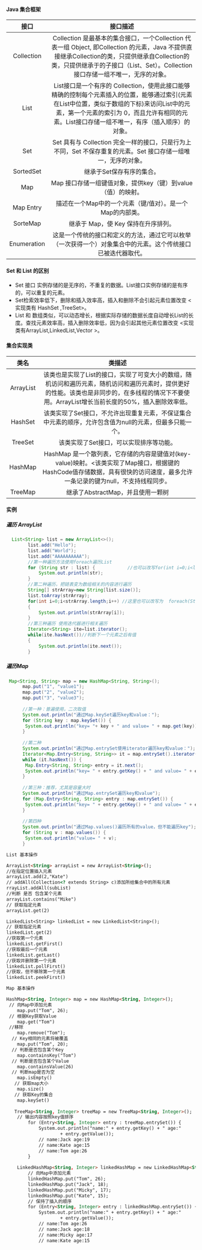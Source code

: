 #### Java 集合框架

|    接口     |                           接口描述                           |
| :---------: | :----------------------------------------------------------: |
| Collection  | Collection 是最基本的集合接口，一个Collection 代表一组 Object, 即Collection 的元素，Java 不提供直接继承Collection的类，只提供继承自Collection的类，只提供继承于的子接口（List、Set）。Collection 接口存储一组不唯一，无序的对象。 |
|    List     | List接口是一个有序的 Collection，使用此接口能够精确的控制每个元素插入的位置，能够通过索引(元素在List中位置，类似于数组的下标)来访问List中的元素，第一个元素的索引为 0，而且允许有相同的元素。List接口存储一组不唯一，有序（插入顺序）的对象。 |
|     Set     | Set 具有与 Collection 完全一样的接口，只是行为上不同，Set 不保存重复的元素。Set 接口存储一组唯一，无序的对象。 |
|  SortedSet  |                  继承于Set保存有序的集合。                   |
|     Map     | Map 接口存储一组键值对象，提供key（键）到value（值）的映射。 |
|  Map Entry  |  描述在一个Map中的一个元素（键/值对）。是一个Map的内部类。   |
|  SorteMap   |             继承于 Map，使 Key 保持在升序排列。              |
| Enumeration | 这是一个传统的接口和定义的方法，通过它可以枚举（一次获得一个）对象集合中的元素。这个传统接口已被迭代器取代。 |

#### Set 和 List 的区别

+ Set 接口 实例存储的是无序的，不重复的数据。List接口实例存储的是有序的，可以重复的元素。
+ Set检索效率低下，删除和插入效率高，插入和删除不会引起元素位置改变 <实现类有 HashSet ,TreeSet>。
+ List 和 数组类似，可以动态增长，根据实际存储的数据长度自动增长List的长度。查找元素效率高，插入删除效率低，因为会引起其他元素位置改变 <实现类有ArrayList,LinkedList,Vector >。

#### 集合实现类

|   类名    |                            类描述                            |
| :-------: | :----------------------------------------------------------: |
| ArrayList | 该类也是实现了List的接口，实现了可变大小的数组，随机访问和遍历元素，随机访问和遍历元素时，提供更好的性能。该类也是非同步的，在多线程的情况下不要使用。ArrayList增长当前长度的50%，插入删除效率低。 |
|  HashSet  | 该类实现了Set接口，不允许出现重复元素，不保证集合中元素的顺序，允许包含值为null的元素，但最多只能一个。 |
|  TreeSet  |           该类实现了Set接口，可以实现排序等功能。            |
|  HashMap  | HashMap 是一个散列表，它存储的内容是键值对(key-value)映射。<该类实现了Map接口，根据键的HashCode值存储数据，具有很快的访问速度，最多允许一条记录的键为null，不支持线程同步。 |
|  TreeMap  |              继承了AbstractMap，并且使用一颗树               |

#### 实例

##### 遍历 ArrayList

~~~ java
  List<String> list = new ArrayList<>();
        list.add("Hello");
        list.add("World");
        list.add("AAAAAAAAAA");
        //第一种遍历方法使用foreach遍历List
        for (String str : list) {            //也可以改写for(int i=0;i<list.size();i++)这种形式
            System.out.println(str);
        }
        //第二种遍历，把链表变为数组相关的内容进行遍历
        String[] strArray=new String[list.size()];
        list.toArray(strArray);
        for(int i=0;i<strArray.length;i++) //这里也可以改写为  foreach(String str:strArray)这种形式
        {
            System.out.println(strArray[i]);
        }
        //第三种遍历 使用迭代器进行相关遍历
        Iterator<String> ite=list.iterator();
        while(ite.hasNext())//判断下一个元素之后有值
        {
            System.out.println(ite.next());
        }
~~~

##### 遍历Map

~~~ java
 Map<String, String> map = new HashMap<String, String>();
      map.put("1", "value1");
      map.put("2", "value2");
      map.put("3", "value3");
      
      //第一种：普遍使用，二次取值
      System.out.println("通过Map.keySet遍历key和value：");
      for (String key : map.keySet()) {
       System.out.println("key= "+ key + " and value= " + map.get(key));
      }
      
      //第二种
      System.out.println("通过Map.entrySet使用iterator遍历key和value：");
      Iterator<Map.Entry<String, String>> it = map.entrySet().iterator();
      while (it.hasNext()) {
       Map.Entry<String, String> entry = it.next();
       System.out.println("key= " + entry.getKey() + " and value= " + entry.getValue());
      }
      
      //第三种：推荐，尤其是容量大时
      System.out.println("通过Map.entrySet遍历key和value");
      for (Map.Entry<String, String> entry : map.entrySet()) {
       System.out.println("key= " + entry.getKey() + " and value= " + entry.getValue());
      }
    
      //第四种
      System.out.println("通过Map.values()遍历所有的value，但不能遍历key");
      for (String v : map.values()) {
       System.out.println("value= " + v);
      }
~~~

~~~ html
List 基本操作

ArrayList<String> arrayList = new ArrayList<String>();
//在指定位置插入元素
arrayList.add(2,"Kate")
// addAll(Collection<? extends String> c)添加所给集合中的所有元素
rrayList.addAll(subList)
//判断 是否 包含某个元素
arrayList.contains("Mike")
// 获取指定元素
arrayList.get(2)

LinkedList<String> linkedList = new LinkedList<String>();
// 获取指定元素
linkedList.get(2)
//获取第一个元素
linkedList.getFirst()
//获取最后一个元素
linkedList.getLast()
//获取并删除第一个元素
linkedList.pollFirst()
//获取，但不移除第一个元素
linkedList.peekFirst()
~~~

~~~html
Map 基本操作

HashMap<String, Integer> map = new HashMap<String, Integer>();
 // 向Map中添加元素
    map.put("Tom", 26);   
 // 根据Key获取Value
	map.get("Tom") 
 //移除
    map.remove("Tom");
  // Key相同的元素将被覆盖
    map.put("Tom", 20);
  // 判断是否包含某个Key
    map.containsKey("Tom")
  // 判断是否包含某个Value
    map.containsValue(26)
  // 判断map是否为空
    map.isEmpty()
   // 获取map大小 
    map.size()
   // 获取Key的集合 
    map.keySet()
   
   TreeMap<String, Integer> treeMap = new TreeMap<String, Integer>();
    // 输出内容按照key值排序
        for (Entry<String, Integer> entry : treeMap.entrySet()) {
            System.out.println("name:" + entry.getKey() + " age:"
                    + entry.getValue());
            // name:Jack age:19
            // name:Kate age:15
            // name:Tom age:26
        }
    
    LinkedHashMap<String, Integer> linkedHashMap = new LinkedHashMap<String, Integer>();
        // 向Map中添加元素
        linkedHashMap.put("Tom", 26);
        linkedHashMap.put("Jack", 18);
        linkedHashMap.put("Micky", 17);
        linkedHashMap.put("Kate", 15);
        // 保持了插入的顺序
        for (Entry<String, Integer> entry : linkedHashMap.entrySet()) {
            System.out.println("name:" + entry.getKey() + " age:"
                    + entry.getValue());
            // name:Tom age:26
            // name:Jack age:18
            // name:Micky age:17
            // name:Kate age:15
    
    
~~~

